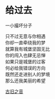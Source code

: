 # 给过去
一小撮坏分子

只不过无意与你相遇\
你却一直牵绕我的梦\
就算我有城堡坚固无比\
你的闯入也肆无忌惮\
如果只是城堡的过客\
何必给我错误的方向\
既然还走进别人的梦境\
那么还我美丽的希望


[古旧之音](987a1e5c991b417d859637f270f00707.md)
